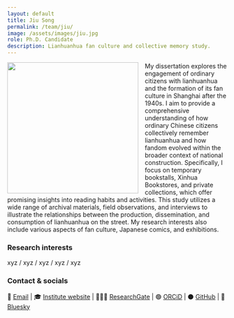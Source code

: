 ```yaml
---
layout: default
title: Jiu Song
permalink: /team/jiu/
image: /assets/images/jiu.jpg
role: Ph.D. Candidate
description: Lianhuanhua fan culture and collective memory study.
---
```

<img src="{{ '/assets/images/jiu.jpg' | relative_url }}" style="float: left; width: 300px; margin-right: 15px;">

My dissertation explores the engagement of ordinary citizens with lianhuanhua and the formation of its fan culture in Shanghai after the 1940s. I aim to provide a comprehensive understanding of how ordinary Chinese citizens collectively remember lianhuanhua and how fandom evolved within the broader context of national construction. Specifically, I focus on temporary bookstalls, Xinhua Bookstores, and private collections, which offer promising insights into reading habits and activities. This study utilizes a wide range of archival materials, field observations, and interviews to illustrate the relationships between the production, dissemination, and consumption of lianhuanhua on the street. My research interests also include various aspects of fan culture, Japanese comics, and exhibitions.

### Research interests
xyz / xyz / xyz / xyz / xyz

### Contact & socials
📧 [Email](mailto:jiu.song@zo.uni-heidelberg.de) | 🎓 [Institute website](https://www.zo.uni-heidelberg.de/sinologie/institute/staff/mandzunowski/) | 👨🏻‍💻 [ResearchGate](https://www.researchgate.net/profile/Damian-Mandzunowski) | 🟢 [ORCiD](https://orcid.org/my-orcid?orcid=0000-0002-3318-6652) | ⚫️ [GitHub](https://github.com/damianodamiani) | 🦋 [Bluesky](https://bsky.app/profile/damiandamiani.bsky.social)